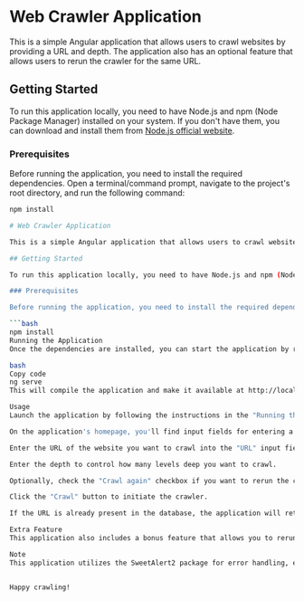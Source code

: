 # Web Crawler Application

This is a simple Angular application that allows users to crawl websites by providing a URL and depth. The application also has an optional feature that allows users to rerun the crawler for the same URL.

## Getting Started

To run this application locally, you need to have Node.js and npm (Node Package Manager) installed on your system. If you don't have them, you can download and install them from [Node.js official website](https://nodejs.org/).

### Prerequisites

Before running the application, you need to install the required dependencies. Open a terminal/command prompt, navigate to the project's root directory, and run the following command:

```bash
npm install

# Web Crawler Application

This is a simple Angular application that allows users to crawl websites by providing a URL and depth. The application also has an optional feature that allows users to rerun the crawler for the same URL.

## Getting Started

To run this application locally, you need to have Node.js and npm (Node Package Manager) installed on your system. If you don't have them, you can download and install them from [Node.js official website](https://nodejs.org/).

### Prerequisites

Before running the application, you need to install the required dependencies. Open a terminal/command prompt, navigate to the project's root directory, and run the following command:

```bash
npm install
Running the Application
Once the dependencies are installed, you can start the application by running:

bash
Copy code
ng serve
This will compile the application and make it available at http://localhost:4200/. Open your web browser and navigate to this URL to use the application.

Usage
Launch the application by following the instructions in the "Running the Application" section.

On the application's homepage, you'll find input fields for entering a URL and depth.

Enter the URL of the website you want to crawl into the "URL" input field.

Enter the depth to control how many levels deep you want to crawl.

Optionally, check the "Crawl again" checkbox if you want to rerun the crawler for the same URL.

Click the "Crawl" button to initiate the crawler.

If the URL is already present in the database, the application will retrieve it; otherwise, it will initiate the crawler.

Extra Feature
This application also includes a bonus feature that allows you to rerun the crawler for the same URL. Simply check the "Crawl again" checkbox before clicking the "Crawl" button.

Note
This application utilizes the SweetAlert2 package for error handling, ensuring that users receive concise and informative error messages. This helps users quickly understand and address any issues they encounter, improving the overall user experience, and angular input validation as well.


Happy crawling!
